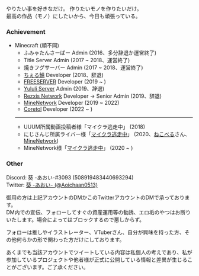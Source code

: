 やりたい事を好きなだけ。 作りたいモノを作りたいだけ。<br>
最高の作品（モノ）にしたいから、今日も頑張っている。

### Achievement

- Minecraft (順不同)
  - ふみゃたんさーばー Admin (2016、多分辞退か運営終了)
  - Title Server Admin (2017 ~ 2018、運営終了)
  - 焼きフグサーバー Admin (2017 ~ 2018、運営終了)
  - [ちぇる鯖](https://www.mchel.net/) Developer (2018、辞退)
  - [FREESERVER](https://freeserver.pro/) Developer (2019 ~ )
  - [Yululi Server](https://yululiserver.jp) Admin (2019、辞退)
  - [Rezxis Network](https://www.rezxis.net/) Developer → Senior Admin (2019、辞退)
  - [MineNetwork](https://www.minenet.work) Developer (2019 ~ 2022)
  - [Coretol](https://matchatb.wixsite.com/coretol) Developer (2022 ~ )
  - ---
  - UUUM所属動画投稿者様「マイクラ逃走中」 (2018)
  - にじさんじ所属ライバー様「[マイクラ逃走中](https://twitter.com/Aoichaan0513/status/1324403654070206465)」 (2020、[ねこべる](https://twitter.com/NecoB_WComm)さん、[MineNetwork](https://twitter.com/MineNetwork_jp))
  - MineNetwork様「[マイクラ逃走中](https://twitter.com/NecoB_WComm/status/1327631154728501249)」 (2020 ~ )

### Other

Discord: 葵 -あおい-#3093 (508919483440693294)<br>
Twitter: [葵 -あおい- (@Aoichaan0513)](https://twitter.com/Aoichaan0513)

御用の方は上記アカウントのDMかこのTwitterアカウントのDMで承っております。<br>
DM内での宣伝、フォローしてすぐの資産運用等の勧誘、エロ垢のやつはお断りいたします。場合によってはブロックするので悪しからず。

フォローは推しやイラストレーター、VTuberさん、自分が興味を持った方、その他何らかの形で関わった方だけにしております。

あくまでも当該アカウントでツイートしている内容は私個人の考えであり、私が参加しているプロジェクトや他者様が正式に公開している情報と差異が生じることがございます。ご了承ください。
